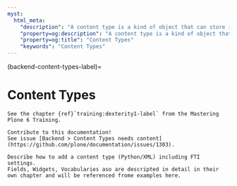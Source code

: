 ```yaml
---
myst:
  html_meta:
    "description": "A content type is a kind of object that can store information and is editable by users."
    "property=og:description": "A content type is a kind of object that can store information and is editable by users."
    "property=og:title": "Content Types"
    "keywords": "Content Types"
---
```


(backend-content-types-label)=

# Content Types

```{seealso}
See the chapter {ref}`training:dexterity1-label` from the Mastering Plone 6 Training.
```

```{todo}
Contribute to this documentation!
See issue [Backend > Content Types needs content](https://github.com/plone/documentation/issues/1303).
```

```{todo}
Describe how to add a content type (Python/XML) including FTI settings.
Fields, Widgets, Vocabularies aso are descripted in detail in their own chapter and will be referenced frome examples here.
```